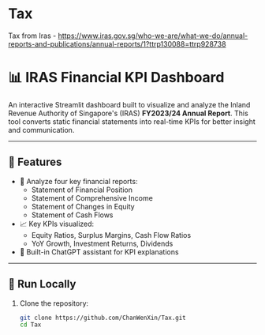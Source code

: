 # Tax
Tax from Iras - https://www.iras.gov.sg/who-we-are/what-we-do/annual-reports-and-publications/annual-reports/1?ttrp130088=ttrp928738
# 📊 IRAS Financial KPI Dashboard

An interactive Streamlit dashboard built to visualize and analyze the Inland Revenue Authority of Singapore's (IRAS) **FY2023/24 Annual Report**. This tool converts static financial statements into real-time KPIs for better insight and communication.

---

## 📁 Features

- 🧾 Analyze four key financial reports:
  - Statement of Financial Position
  - Statement of Comprehensive Income
  - Statement of Changes in Equity
  - Statement of Cash Flows
- 📈 Key KPIs visualized:
  - Equity Ratios, Surplus Margins, Cash Flow Ratios
  - YoY Growth, Investment Returns, Dividends
- 💬 Built-in ChatGPT assistant for KPI explanations

---

## 🚀 Run Locally

1. Clone the repository:
   ```bash
   git clone https://github.com/ChanWenXin/Tax.git
   cd Tax

